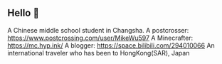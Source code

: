 ## Hello 👋

<!--
**MikeWu597/MikeWu597** is a ✨ _special_ ✨ repository because its `README.md` (this file) appears on your GitHub profile.

Here are some ideas to get you started:

- 🔭 I’m currently working on ...
- 🌱 I’m currently learning ...
- 👯 I’m looking to collaborate on ...
- 🤔 I’m looking for help with ...
- 💬 Ask me about ...
- 📫 How to reach me: ...
- 😄 Pronouns: ...
- ⚡ Fun fact: ...
-->
A Chinese middle school student in Changsha.
A postcrosser: https://www.postcrossing.com/user/MikeWu597
A Minecrafter: https://mc.hyp.ink/
A blogger: https://space.bilibili.com/294010066
An international traveler who has been to HongKong(SAR), Japan
